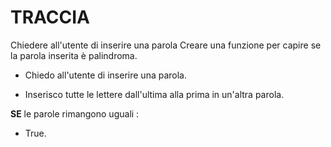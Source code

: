 # TRACCIA

Chiedere all'utente di inserire una parola
Creare una funzione per capire se la parola inserita è palindroma.

- Chiedo all'utente di inserire una parola.

- Inserisco tutte le lettere dall'ultima alla prima in un'altra parola.

**SE** le parole rimangono uguali : 

- True.